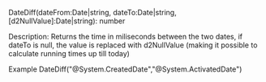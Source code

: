 
DateDiff(dateFrom:Date|string, dateTo:Date|string, [d2NullValue]:Date|string): number 

Description:
Returns the time in miliseconds between the two dates, 
if dateTo is null, the value is replaced with d2NullValue (making it possible to calculate running times up till today)

Example 
DateDiff("@System.CreatedDate","@System.ActivatedDate")
